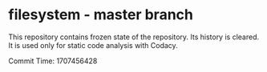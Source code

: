 # filesystem - master branch

This repository contains frozen state of the repository.
Its history is cleared. It is used only for static code
analysis with Codacy.

Commit Time: 1707456428